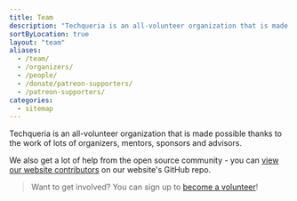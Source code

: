 ```yaml
---
title: Team
description: "Techqueria is an all-volunteer organization that is made possible thanks to the work of lots of organizers, mentors, sponsors and advisors."
sortByLocation: true
layout: "team"
aliases:
  - /team/
  - /organizers/
  - /people/
  - /donate/patreon-supporters/
  - /patreon-supporters/
categories:
  - sitemap
---
```


Techqueria is an all-volunteer organization that is made possible thanks to the work of lots of organizers, mentors, sponsors and advisors.

We also get a lot of help from the open source community - you can <a href="https://github.com/techqueria/website/graphs/contributors" rel="noopener" target="_blank">view our website contributors</a>
on our website's GitHub repo.

> Want to get involved? You can sign up to [become a volunteer](/volunteer)!
